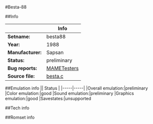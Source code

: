 #Besta-88

##Info

||Info|
|-----|-----|
|**Setname:**|besta88
|**Year:**|1988
|**Manufacturer:**|Sapsan
|**Status:**|preliminary
|**Bug reports:**|[MAMETesters](http://mametesters.org/view_all_set.php?type=1&temporary=y&search=besta.c)
|**Source file:**|[besta.c](https://github.com/mamedev/mame/blob/master/src/mess/drivers/besta.c)

##Emulation info
|| Status |
|-----|-----|
|Overall emulation:|preliminary
|Color emulation:|good
|Sound emulation:|preliminary
|Graphics emulation:|good
|Savestates:|unsupported

##Tech info

##Romset info

<!--- START OF EDITED COMMENT DO NOT TOUCH TEXT ABOVE-->
